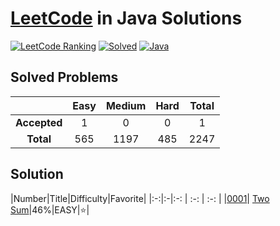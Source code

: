 # [LeetCode](https://leetcode.com) in Java Solutions

[![LeetCode Ranking](https://img.shields.io/badge/TingSyuanWang-2,415,494-blue.svg)](https://leetcode.com/TingSyuanWang/)
[![Solved](https://img.shields.io/badge/Solved-1-blue.svg)](https://leetcode.com/TingSyuanWang/)
 [![Java](https://img.shields.io/badge/Java-11-green.svg)](https://docs.aws.amazon.com/corretto/latest/corretto-11-ug/downloads-list.html)

## Solved Problems

|     | Easy | Medium | Hard | Total |
|:---:|:----:|:------:|:----:|:-----:|
|**Accepted**|  1   |   0    |  0   |   1   |
|**Total**| 565  |  1197  | 485  | 2247  |

## Solution

|Number|Title|Difficulty|Favorite|
|:-:|:-|:-: | :-: | :-: |
|[0001](https://leetcode.com/problems/two-sum/)| [Two Sum](./Algorithms/1-100/0001-two-sum)|46%|EASY|⭐|
